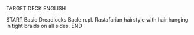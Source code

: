 TARGET DECK
ENGLISH

START
Basic
Dreadlocks
Back: n.pl. Rastafarian hairstyle with hair hanging in tight braids on all sides.
END

